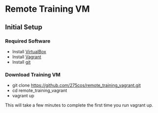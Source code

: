 # Remote Training VM
## Initial Setup
### Required Software
- Install [VirtualBox](https://www.virtualbox.org/wiki/Downloads)
- Install [Vagrant](https://www.vagrantup.com/downloads.html)
- Install [git](https://git-scm.com/downloads)
### Download Training VM
- git clone https://github.com/275cos/remote_training_vagrant.git
- cd remote_training_vagrant
- vagrant up

This will take a few minutes to complete the first time you run vagrant up.
